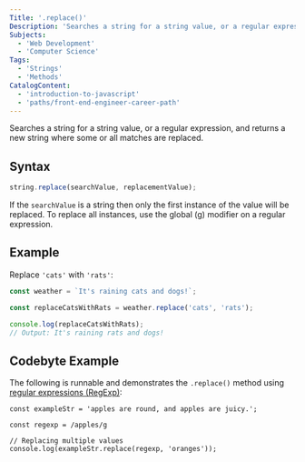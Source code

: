 ```yaml
---
Title: '.replace()'
Description: 'Searches a string for a string value, or a regular expression, and returns a new string where some or all matches are replaced.'
Subjects:
  - 'Web Development'
  - 'Computer Science'
Tags:
  - 'Strings'
  - 'Methods'
CatalogContent:
  - 'introduction-to-javascript'
  - 'paths/front-end-engineer-career-path'
---
```


Searches a string for a string value, or a regular expression, and returns a new string where some or all matches are replaced.

## Syntax

```js
string.replace(searchValue, replacementValue);
```

If the `searchValue` is a string then only the first instance of the value will be replaced. To replace all instances, use the global (g) modifier on a regular expression.

## Example

Replace `'cats'` with `'rats'`:

```js
const weather = `It's raining cats and dogs!`;

const replaceCatsWithRats = weather.replace('cats', 'rats');

console.log(replaceCatsWithRats);
// Output: It's raining rats and dogs!
```

## Codebyte Example

The following is runnable and demonstrates the `.replace()` method using [regular expressions (RegExp)](https://www.codecademy.com/resources/docs/javascript/regexp):

```codebyte/javascript
const exampleStr = 'apples are round, and apples are juicy.';

const regexp = /apples/g

// Replacing multiple values
console.log(exampleStr.replace(regexp, 'oranges'));
```
